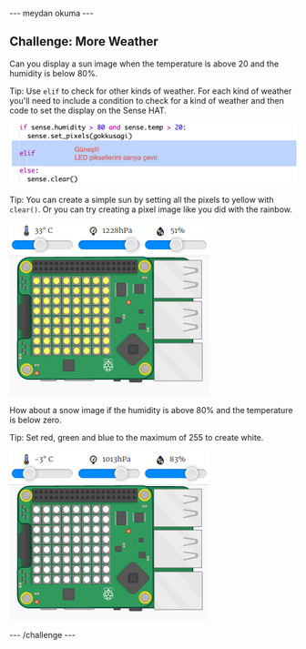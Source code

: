 \--- meydan okuma \---

## Challenge: More Weather

Can you display a sun image when the temperature is above 20 and the humidity is below 80%.

Tip: Use `elif` to check for other kinds of weather. For each kind of weather you'll need to include a condition to check for a kind of weather and then code to set the display on the Sense HAT.

![ekran görüntüsü](images/rainbow-elif.png)

Tip: You can create a simple sun by setting all the pixels to yellow with `clear()`. Or you can try creating a pixel image like you did with the rainbow.

![ekran görüntüsü](images/rainbow-sun.png)

How about a snow image if the humidity is above 80% and the temperature is below zero.

Tip: Set red, green and blue to the maximum of 255 to create white.

![ekran görüntüsü](images/rainbow-snow.png)

\--- /challenge \---